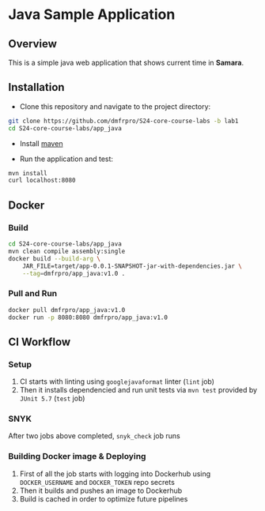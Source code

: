# Java Sample Application

## Overview

This is a simple java web application that shows current time in **Samara**.

## Installation

- Clone this repository and navigate to the project directory:

```bash
git clone https://github.com/dmfrpro/S24-core-course-labs -b lab1
cd S24-core-course-labs/app_java
```

- Install [maven](https://www.baeldung.com/install-maven-on-windows-linux-mac)

- Run the application and test:

```bash
mvn install
curl localhost:8080
```

## Docker

### Build

```bash
cd S24-core-course-labs/app_java
mvn clean compile assembly:single
docker build --build-arg \
    JAR_FILE=target/app-0.0.1-SNAPSHOT-jar-with-dependencies.jar \
    --tag=dmfrpro/app_java:v1.0 .
```

### Pull and Run

```bash
docker pull dmfrpro/app_java:v1.0
docker run -p 8080:8080 dmfrpro/app_java:v1.0
```

## CI Workflow

### Setup

1. CI starts with linting using `googlejavaformat` linter (`lint` job)
2. Then it installs dependencied and run unit tests via `mvn test` provided by
   `JUnit 5.7` (`test` job)

### SNYK

After two jobs above completed, `snyk_check` job runs

### Building Docker image & Deploying

1. First of all the job starts with logging into Dockerhub using
   `DOCKER_USERNAME` and `DOCKER_TOKEN` repo secrets
2. Then it builds and pushes an image to Dockerhub
3. Build is cached in order to optimize future pipelines
